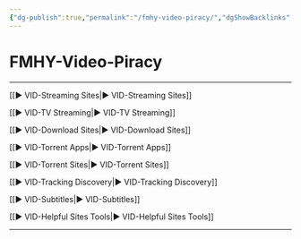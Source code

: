 ```yaml
---
{"dg-publish":true,"permalink":"/fmhy-video-piracy/","dgShowBacklinks":true,"dgShowLocalGraph":true}
---
```



# FMHY-Video-Piracy

---

[[► VID-Streaming Sites|► VID-Streaming Sites]]

[[► VID-TV Streaming|► VID-TV Streaming]]

[[► VID-Download Sites|► VID-Download Sites]]

[[► VID-Torrent Apps|► VID-Torrent Apps]]

[[► VID-Torrent Sites|► VID-Torrent Sites]]

[[► VID-Tracking Discovery|► VID-Tracking Discovery]]

[[► VID-Subtitles|► VID-Subtitles]]

[[► VID-Helpful Sites Tools|► VID-Helpful Sites Tools]]

---